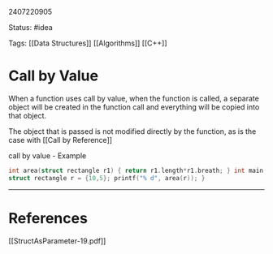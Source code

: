 2407220905

Status: #idea

Tags: [[Data Structures]] [[Algorithms]] [[C++]]

# Call by Value

When a function uses call by value, when the function is called, a separate object will be created in the function call and everything will be copied into that object. 

The object that is passed is not modified directly by the function, as is the case with [[Call by Reference]] 

call by value - Example 
```c++
int area(struct rectangle r1) { return r1.length*r1.breath; } int main() {
struct rectangle r = {10,5}; printf("% d", area(r)); }
```



---
# References
[[StructAsParameter-19.pdf]]
